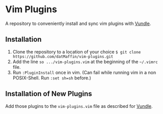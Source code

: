 # Vim Plugins
A repository to conveniently install and sync vim plugins with 
[Vundle](https://github.com/VundleVim/Vundle.Vim).

## Installation
 1. Clone the repository to a location of your choice 
    `$ git clone https://github.com/datMaffin/vim-plugins.git`
 2. Add the line `so .../vim-plugins.vim` at the beginning of the `~/.vimrc` 
    file.
 3. Run `:PluginInstall` once in vim. (Can fail while running vim in a non POSIX-Shell.
 Run `:set sh=sh` before.)

## Installation of New Plugins
Add those plugins to the `vim-plugins.vim` file as described for 
[Vundle](https://github.com/VundleVim/Vundle.Vim).
